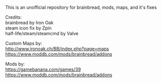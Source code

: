 This is an unofficial repository for brainbread, mods, maps, and it's fixes

Credits:\
brainbread by Iron Oak\
steam icon fix by Zpin\
half-life/steam/steamcmd by Valve

Custom Maps by:\
http://www.ironoak.ch/BB/index.php?page=maps \
https://www.moddb.com/mods/brainbread/addons

Mods by:\
https://gamebanana.com/games/39 \
https://www.moddb.com/mods/brainbread/addons
